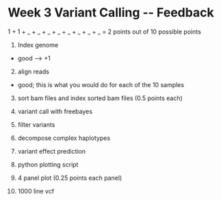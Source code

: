 # Week 3 Variant Calling -- Feedback

1 + 1 + _ + _ + _ + _ + _ + _ + _ + _ = 2 points out of 10 possible points

1. Index genome

  * good --> +1

2. align reads

  * good; this is what you would do for each of the 10 samples

3. sort bam files and index sorted bam files (0.5 points each)



4. variant call with freebayes



5. filter variants



6. decompose complex haplotypes



7. variant effect prediction



8. python plotting script



9. 4 panel plot (0.25 points each panel)



10. 1000 line vcf
